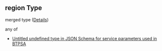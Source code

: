 ## region Type

merged type ([Details](btpsa-parameters-allof-0-if-properties-region.md))

any of

*   [Untitled undefined type in JSON Schema for service parameters used in BTPSA](btpsa-parameters-allof-0-if-properties-region-anyof-0.md "check type definition")
